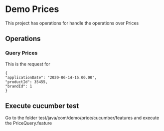 # Demo Prices

This project has operations for handle the operations over Prices

## Operations

### Query Prices

This is the request for

```
{
"applicationDate": "2020-06-14-16.00.00",
"productId": 35455,
"brandId": 1
}
```


## Execute cucumber test
Go to the folder test/java/com/demo/price/cucumber/features and execute the PriceQuery.feature 